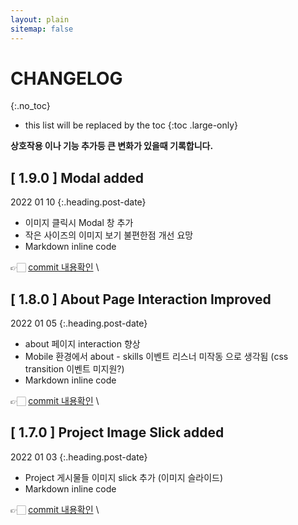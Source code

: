 ```yaml
---
layout: plain
sitemap: false
---
```


# CHANGELOG

{:.no_toc}

- this list will be replaced by the toc
{:toc .large-only}

**상호작용 이나 기능 추가등 큰 변화가 있을때 기록합니다.**

## [ 1.9.0 ] Modal added

2022 01 10
{:.heading.post-date}

- 이미지 클릭시 Modal 창 추가
- 작은 사이즈의 이미지 보기 불편한점 개선 요망
- Markdown inline code

👉🏻 [commit 내용확인](https://github.com/steven-yn/steven-yn.github.io/commit/a483a2dd4eb955f24ca1855e5b71b3dad81d5a2e) \

## [ 1.8.0 ] About Page Interaction Improved

2022 01 05
{:.heading.post-date}

- about 페이지 interaction 향상
- Mobile 환경에서 about - skills 이벤트 리스너 미작동 으로 생각됨 (css transition 이벤트 미지원?)
- Markdown inline code

👉🏻 [commit 내용확인](https://github.com/steven-yn/steven-yn.github.io/commit/2ea49cfee66280caae658ac53714ba00c620903f) \

## [ 1.7.0 ] Project Image Slick added

2022 01 03
{:.heading.post-date}

- Project 게시물들 이미지 slick 추가 (이미지 슬라이드)
- Markdown inline code

👉🏻 [commit 내용확인](https://github.com/steven-yn/steven-yn.github.io/commit/f94d66deff20e89bf0d360bbccf7b3b09eda536f) \
